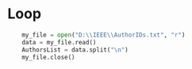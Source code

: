 # Loop
``` python
    my_file = open("D:\\IEEE\\AuthorIDs.txt", "r")
    data = my_file.read()
    AuthorsList = data.split("\n")
    my_file.close()
 ```
 
